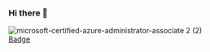 ### Hi there 👋

![microsoft-certified-azure-administrator-associate 2 (2)](https://github.com/Koks-creator/Koks-creator/assets/73878161/6b4c0cc0-1ec0-4d63-b5fd-797c9fb7b7dc)
<br>
<a href="https://www.credly.com/badges/ca8c6826-90f8-47f1-ac81-a4bbd2c7661d/public_url" target="_blank">Badge</a>
